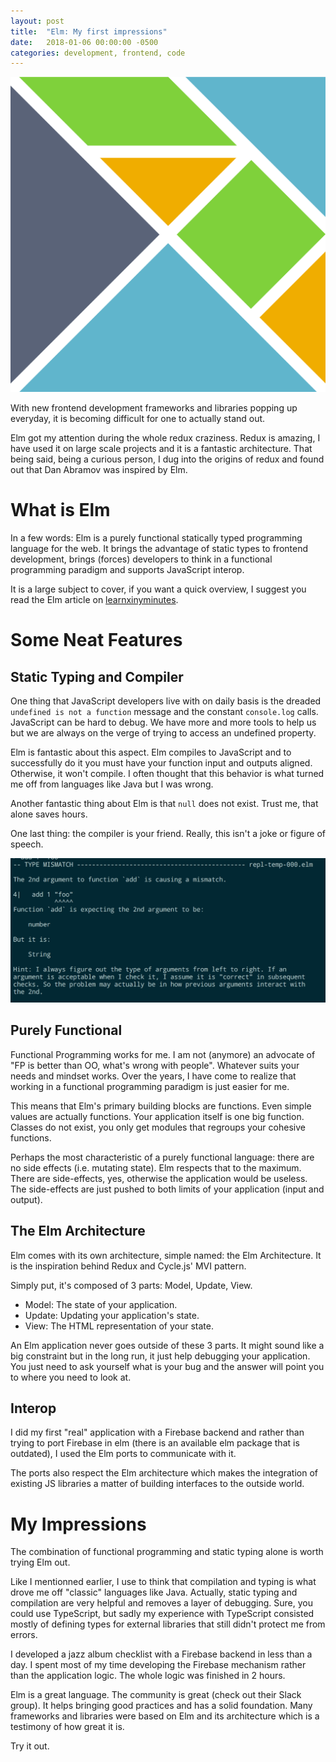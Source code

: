 ```yaml
---
layout: post
title:  "Elm: My first impressions"
date:   2018-01-06 00:00:00 -0500
categories: development, frontend, code
---
```

<img class="post-header--elm" src="/assets/elm-first-impressions/elm_logo.png" />

With new frontend development frameworks and libraries popping up everyday, it is becoming difficult for one to actually stand out.

Elm got my attention during the whole redux craziness. Redux is amazing, I have used it on large scale projects and it is a fantastic architecture. That being said, being a curious person, I dug into the origins of redux and found out that Dan Abramov was inspired by Elm.

# What is Elm

In a few words: Elm is a purely functional statically typed programming language for the web. It brings the advantage of static types to frontend development, brings (forces) developers to think in a functional programming paradigm and supports JavaScript interop.

It is a large subject to cover, if you want a quick overview, I suggest you read the Elm article on [learnxinyminutes](https://learnxinyminutes.com/docs/elm/).


# Some Neat Features

## Static Typing and Compiler

One thing that JavaScript developers live with on daily basis is the dreaded `undefined is not a function` message and the constant `console.log` calls. JavaScript can be hard to debug. We have more and more tools to help us but we are always on the verge of trying to access an undefined property.

Elm is fantastic about this aspect. Elm compiles to JavaScript and to successfully do it you must have your function input and outputs aligned. Otherwise, it won't compile. I often thought that this behavior is what turned me off from languages like Java but I was wrong. 

Another fantastic thing about Elm is that `null` does not exist. Trust me, that alone saves hours.

One last thing: the compiler is your friend. Really, this isn't a joke or figure of speech.

![elm-compiler](/assets/elm-first-impressions/elm-compiler.png)

## Purely Functional

Functional Programming works for me. I am not (anymore) an advocate of "FP is better than OO, what's wrong with people". Whatever suits your needs and mindset works. Over the years, I have come to realize that working in a functional programming paradigm is just easier for me.

This means that Elm's primary building blocks are functions. Even simple values are actually functions. Your application itself is one big function. Classes do not exist, you only get modules that regroups your cohesive functions. 

Perhaps the most characteristic of a purely functional language: there are no side effects (i.e. mutating state). Elm respects that to the maximum. There are side-effects, yes, otherwise the application would be useless. The side-effects are just pushed to both limits of your application (input and output).

## The Elm Architecture

Elm comes with its own architecture, simple named: the Elm Architecture. It is the inspiration behind Redux and Cycle.js' MVI pattern.

Simply put, it's composed of 3 parts: Model, Update, View. 

- Model: The state of your application.
- Update: Updating your application's state.
- View: The HTML representation of your state.

An Elm application never goes outside of these 3 parts. It might sound like a big constraint but in the long run, it just help debugging your application. You just need to ask yourself what is your bug and the answer will point you to where you need to look at.

## Interop

I did my first "real" application with a Firebase backend and rather than trying to port Firebase in elm (there is an available elm package that is outdated), I used the Elm ports to communicate with it. 

The ports also respect the Elm architecture which makes the integration of existing JS libraries a matter of building interfaces to the outside world.

# My Impressions

The combination of functional programming and static typing alone is worth trying Elm out. 

Like I mentionned earlier, I use to think that compilation and typing is what drove me off "classic" languages like Java. Actually, static typing and compilation are very helpful and removes a layer of debugging. Sure, you could use TypeScript, but sadly my experience with TypeScript consisted mostly of defining types for external libraries that still didn't protect me from errors.

I developed a jazz album checklist with a Firebase backend in less than a day. I spent most of my time developing the Firebase mechanism rather than the application logic. The whole logic was finished in 2 hours.

Elm is a great language. The community is great (check out their Slack group). It helps bringing good practices and has a solid foundation. Many frameworks and libraries were based on Elm and its architecture which is a testimony of how great it is.

Try it out.